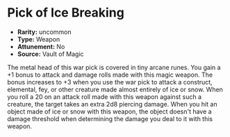 
# Pick of Ice Breaking

* **Rarity:** uncommon
* **Type:** Weapon
* **Attunement:** No
* **Source:** Vault of Magic


The metal head of this war pick is covered in tiny arcane runes. You gain a +1 bonus to attack and damage rolls made with this magic weapon. The bonus increases to +3 when you use the war pick to attack a construct, elemental, fey, or other creature made almost entirely of ice or snow. When you roll a 20 on an attack roll made with this weapon against such a creature, the target takes an extra 2d8 piercing damage. When you hit an object made of ice or snow with this weapon, the object doesn't have a damage threshold when determining the damage you deal to it with this weapon.
